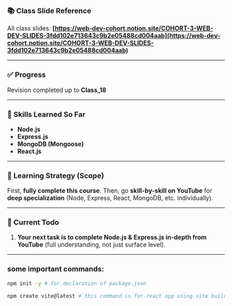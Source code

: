 ### 📚 Class Slide Reference

All class slides:
**[https://web-dev-cohort.notion.site/COHORT-3-WEB-DEV-SLIDES-3fdd102e713643c9b2e05488cd004aab](https://web-dev-cohort.notion.site/COHORT-3-WEB-DEV-SLIDES-3fdd102e713643c9b2e05488cd004aab)**

---

### ✅ Progress

Revision completed up to **Class_18**

---

### 🧠 Skills Learned So Far

* **Node.js**
* **Express.js**
* **MongoDB (Mongoose)**
* **React.js**

---

### 🎯 Learning Strategy (Scope)

First, **fully complete this course**.
Then, go **skill-by-skill on YouTube** for **deep specialization** (Node, Express, React, MongoDB, etc. individually).

---

### 📌 Current Todo

1. **Your next task is to complete Node.js & Express.js in-depth from YouTube** (full understanding, not just surface level).

---


### some important commands:

```sh
npm init -y # for declaration of package.json

npm create vite@latest # this command is for react app using vite build tool
```